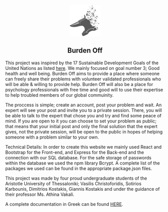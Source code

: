 <p align="center"><img src="/client/src/images/logo-dark.png" width="100"/></p>
<h2 align="center">Burden Off</h2>

<p>
This project was inspired by the 17 Sustainable Development Goals of the United Nations as listed <a href="https://sdgs.un.org/goals">here</a>. We mainly focused on goal number 3; Good health and well being. Burden Off aims to provide a place where someone can freely share their problems with volunteer validated professionals who will be able & willing to provide help. Burden Off will also be a place for psychology professionals with free time and good will to use their expertise to help troubled members of our global commuinity. 
                      
The proccess is simple; create an account, post your problem and wait. An expert will see your post and invite you to a private session. There, you will be able to talk to the expert that chose you and try and find some peace of mind. If you are open to it you can choose to set your problem as public; that means that your initial post and only the final solution that the expert gives, not the private session, will be open to the public in hopes of helping someone with a problem similar to your own.

Technical Details: 
In order to create this website we mainly used React and Bootstrap for the Front-end, and Express for the Back-end and the connection with our SQL database. For the safe storage of passwords within the database we used the npm library Bcrypt. A complete list of the packages we used can be found in the appropriate package.json files.


This project was made by four proud undergraduate students of the Aristotle University of Thessaloniki; Vasilis Christoforidis, Sotirios Karbounis, Dimitrios Kostakis, Giannis Kostakis and under the guidance of their professor Ms. Athina Vakali.
</p>

<p>
  A complete documentation in Greek can be found <a href="https://docs.google.com/document/d/1Xv7kV4Y7IUl-s0G-6_UUDH1S7362DsO1dg2WxUGWlqk/edit">HERE</a>.
</p>
